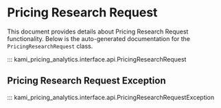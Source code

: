 # Pricing Research Request

This document provides details about Pricing Research Request functionality. Below is the auto-generated documentation for the `PricingResearchRequest` class.

::: kami_pricing_analytics.interface.api.PricingResearchRequest

## Pricing Research Request Exception

::: kami_pricing_analytics.interface.api.PricingResearchRequestException
